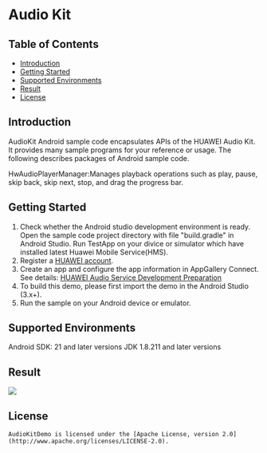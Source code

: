 # Audio Kit


## Table of Contents

 * [Introduction](#introduction)
 * [Getting Started](#Getting-Started)
 * [Supported Environments](#supported-environments)
 * [Result](#Result)
 * [License](#license)
 

## Introduction
   AudioKit Android sample code encapsulates APIs of the HUAWEI Audio Kit. It provides many sample programs for your reference or usage.
   The following describes packages of Android sample code.

 HwAudioPlayerManager:Manages playback operations such as play, pause, skip back, skip next, stop, and drag the progress bar.

	
## Getting Started

   1. Check whether the Android studio development environment is ready. Open the sample code project directory with file "build.gradle" in Android Studio. Run TestApp on your divice or simulator which have installed latest Huawei Mobile Service(HMS).
   2. Register a [HUAWEI account](https://developer.huawei.com/consumer/en/).
   3. Create an app and configure the app information in AppGallery Connect. 
   See details: [HUAWEI Audio Service Development Preparation](https://developer.huawei.com/consumer/en/doc/development/HMSCore-Guides/introduction-0000001050749665)
   4. To build this demo, please first import the demo in the Android Studio (3.x+).
   5. Run the sample on your Android device or emulator.
	
	
## Supported Environments
   Android SDK: 21 and later versions
   JDK 1.8.211 and later versions


## Result
   <img src="result_1.jpg">

##  License
    AudioKitDemo is licensed under the [Apache License, version 2.0](http://www.apache.org/licenses/LICENSE-2.0).
